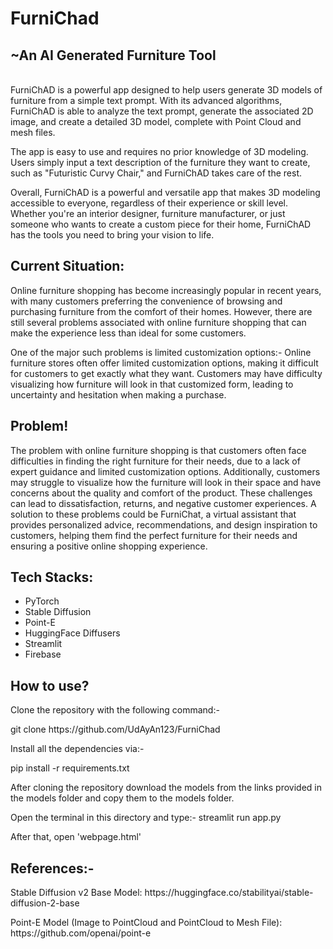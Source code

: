# FurniChad
## ~An AI Generated Furniture Tool
<br> FurniChAD is a powerful app designed to help users generate 3D models of furniture from a simple text prompt. With its advanced algorithms, FurniChAD is able to analyze the text prompt, generate the associated 2D image, and create a detailed 3D model, complete with Point Cloud and mesh files.

The app is easy to use and requires no prior knowledge of 3D modeling. Users simply input a text description of the furniture they want to create, such as "Futuristic Curvy Chair," and FurniChAD takes care of the rest. 

Overall, FurniChAD is a powerful and versatile app that makes 3D modeling accessible to everyone, regardless of their experience or skill level. Whether you're an interior designer, furniture manufacturer, or just someone who wants to create a custom piece for their home, FurniChAD has the tools you need to bring your vision to life.</br>
## **Current Situation:**
<p>Online furniture shopping has become increasingly popular in recent years, with many customers preferring the convenience of browsing and purchasing furniture from the comfort of their homes. However, there are still several problems associated with online furniture shopping that can make the experience less than ideal for some customers.

One of the major such problems is limited customization options:- Online furniture stores often offer limited customization options, making it difficult for customers to get exactly what they want. Customers may have difficulty visualizing how furniture will look in that customized form, leading to uncertainty and hesitation when making a purchase.
</p>


## **Problem!**
<p>The problem with online furniture shopping is that customers often face difficulties in finding the right furniture for their needs, due to a lack of expert guidance and limited customization options. Additionally, customers may struggle to visualize how the furniture will look in their space and have concerns about the quality and comfort of the product. These challenges can lead to dissatisfaction, returns, and negative customer experiences. A solution to these problems could be FurniChat, a virtual assistant that provides personalized advice, recommendations, and design inspiration to customers, helping them find the perfect furniture for their needs and ensuring a positive online shopping experience.
</p>

## **Tech Stacks:**
  - PyTorch
  - Stable Diffusion
  - Point-E
  - HuggingFace Diffusers
  - Streamlit
  - Firebase
  
## **How to use?**
<p>Clone the repository with the following command:-</p>
<p>git clone https://github.com/UdAyAn123/FurniChad</p>

<p>Install all the dependencies via:-</p>
<p>pip install -r requirements.txt</p>

<p>After cloning the repository download the models from the links provided in the models folder and copy them to the models folder.

Open the terminal in this directory and type:-
streamlit run app.py

After that, open 'webpage.html'

</p>

## **References:-**
  <p> Stable Diffusion v2 Base Model: https://huggingface.co/stabilityai/stable-diffusion-2-base  </p>
  <p> Point-E Model (Image to PointCloud and PointCloud to Mesh File): https://github.com/openai/point-e </p>
